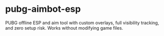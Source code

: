 # pubg-aimbot-esp
PUBG offline ESP and aim tool with custom overlays, full visibility tracking, and zero setup risk. Works without modifying game files.
